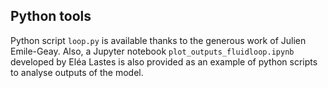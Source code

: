 ## Python tools

Python script `loop.py` is available thanks to the generous work of Julien Emile-Geay.
Also, a Jupyter notebook `plot_outputs_fluidloop.ipynb` developed by Eléa Lastes is also provided 
as an example of python scripts to analyse outputs of the model.
